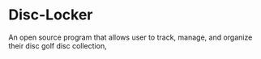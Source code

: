# Disc-Locker
An open source program that allows user to track, manage, and organize their disc golf disc collection,
